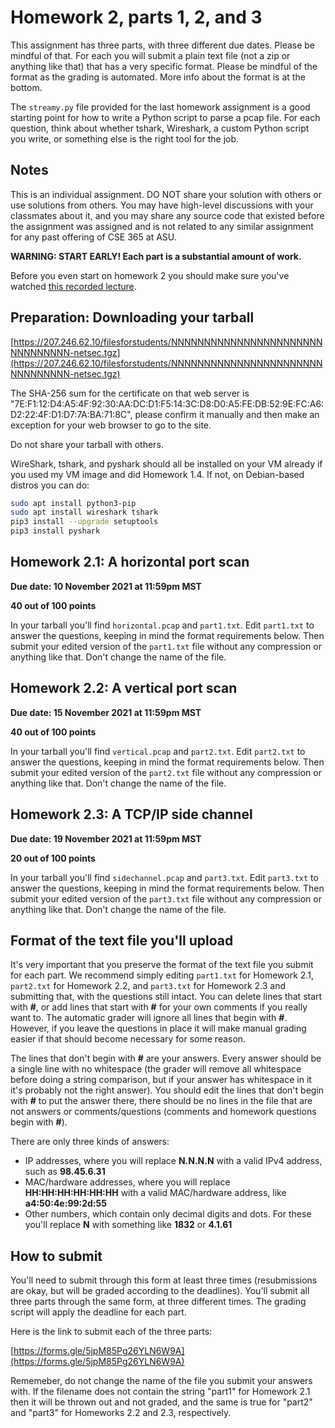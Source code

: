 # Homework 2, parts 1, 2, and 3

This assignment has three parts, with three different due dates.  Please be
mindful of that.  For each you will submit a plain text file (not a zip or
anything like that) that has a very specific format.  Please be mindful of the
format as the grading is automated.  More info about the format is at the
bottom.

The `streamy.py` file provided for the last homework assignment is a good
starting point for how to write a Python script to parse a pcap file.  For each
question, think about whether tshark, Wireshark, a custom Python script you
write, or something else is the right tool for the job.

## Notes

This is an individual assignment. DO NOT share your solution with others or use
solutions from others.  You may have high-level discussions with your
classmates about it, and you may share any source code that existed before the
assignment was assigned and is not related to any similar assignment for any
past offering of CSE 365 at ASU.

**WARNING: START EARLY! Each part is a substantial amount of work.**

Before you even start on homework 2 you should make sure you've watched [this recorded lecture](https://drive.google.com/file/d/1p6fsOmWWOsBgPQRcZTLl4SH4oTnBZBCa/view?usp=sharing).

## Preparation: Downloading your tarball

[https://207.246.62.10/filesforstudents/NNNNNNNNNNNNNNNNNNNNNNNNNNNNNNNN-netsec.tgz](https://207.246.62.10/filesforstudents/NNNNNNNNNNNNNNNNNNNNNNNNNNNNNNNN-netsec.tgz)

The SHA-256 sum for the certificate on that web server is
"7E:F1:12:D4:A5:4F:92:30:AA:DC:D1:F5:14:3C:D8:D0:A5:FE:DB:52:9E:FC:A6:D2:22:4F:D1:D7:7A:BA:71:8C",
please confirm it manually and then make an exception for your web browser to
go to the site.

Do not share your tarball with others.

WireShark, tshark, and pyshark should all be installed on your VM already if
you used my VM image and did Homework 1.4.  If not, on Debian-based distros you
can do:

```bash
sudo apt install python3-pip
sudo apt install wireshark tshark
pip3 install --upgrade setuptools
pip3 install pyshark
```

## Homework 2.1: A horizontal port scan

__Due date: 10 November 2021 at 11:59pm MST__

__40 out of 100 points__

In your tarball you'll find `horizontal.pcap` and `part1.txt`. Edit `part1.txt`
to answer the questions, keeping in mind the format requirements below. Then
submit your edited version of the `part1.txt` file without any compression or
anything like that.  Don't change the name of the file.

## Homework 2.2: A vertical port scan

__Due date: 15 November 2021 at 11:59pm MST__

__40 out of 100 points__

In your tarball you'll find `vertical.pcap` and `part2.txt`. Edit `part2.txt` to
answer the questions, keeping in mind the format requirements below. Then submit
your edited version of the `part2.txt` file without any compression or anything
like that.  Don't change the name of the file.

## Homework 2.3: A TCP/IP side channel

__Due date: 19 November 2021 at 11:59pm MST__

__20 out of 100 points__

In your tarball you'll find `sidechannel.pcap` and `part3.txt`. Edit `part3.txt`
to answer the questions, keeping in mind the format requirements below. Then
submit your edited version of the `part3.txt` file without any compression or
anything like that.  Don't change the name of the file.

## Format of the text file you'll upload

It's very important that you preserve the format of the text file you submit for
each part.  We recommend simply editing `part1.txt` for Homework 2.1,
`part2.txt` for Homework 2.2, and `part3.txt` for Homework 2.3 and submitting
that, with the questions still intact.  You can delete lines that start with
__\#__, or add lines that start with __\#__ for your own comments if you really
want to.  The automatic grader will ignore all lines that begin with __\#__.
However, if you leave the questions in place it will make manual grading easier
if that should become necessary for some reason.

The lines that don't begin with __\#__ are your answers.  Every answer should be
a single line with no whitespace (the grader will remove all whitespace before
doing a string comparison, but if your answer has whitespace in it it's probably
not the right answer).  You should edit the lines that don't begin with __\#__
to put the answer there, there should be no lines in the file that are not
answers or comments/questions (comments and homework questions begin with
__\#__).

There are only three kinds of answers:

* IP addresses, where you will replace __N.N.N.N__ with a valid IPv4 address, such as __98.45.6.31__
* MAC/hardware addresses, where you will replace __HH:HH:HH:HH:HH:HH__ with a valid MAC/hardware address, like __a4:50:4e:99:2d:55__
* Other numbers, which contain only decimal digits and dots.  For these you'll replace __N__ with something like __1832__ or __4.1.61__

## How to submit

You'll need to submit through this form at least three times (resubmissions are
okay, but will be graded according to the deadlines).  You'll submit all three
parts through the same form, at three different times.  The grading script will
apply the deadline for each part.

Here is the link to submit each of the three parts:

[https://forms.gle/5jpM85Pg26YLN6W9A](https://forms.gle/5jpM85Pg26YLN6W9A)

Rememeber, do not change the name of the file you submit your answers with.  If
the filename does not contain the string "part1" for Homework 2.1 then it will
be thrown out and not graded, and the same is true for "part2" and "part3" for
Homeworks 2.2 and 2.3, respectively. 

